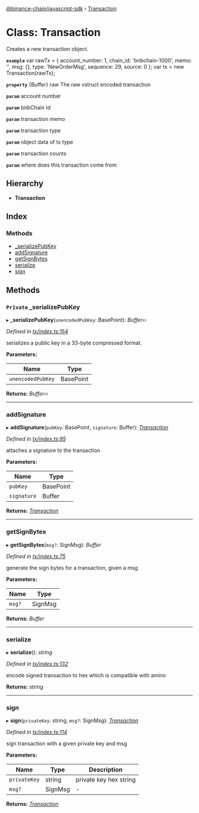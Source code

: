 [@binance-chain/javascript-sdk](../README.md) › [Transaction](transaction.md)

# Class: Transaction

Creates a new transaction object.

**`example`** 
var rawTx = {
  account_number: 1,
  chain_id: 'bnbchain-1000',
  memo: '',
  msg: {},
  type: 'NewOrderMsg',
  sequence: 29,
  source: 0
};
var tx = new Transaction(rawTx);

**`property`** {Buffer} raw The raw vstruct encoded transaction

**`param`** account number

**`param`** bnbChain Id

**`param`** transaction memo

**`param`** transaction type

**`param`** object data of tx type

**`param`** transaction counts

**`param`** where does this transaction come from

## Hierarchy

* **Transaction**

## Index

### Methods

* [_serializePubKey](transaction.md#private-_serializepubkey)
* [addSignature](transaction.md#addsignature)
* [getSignBytes](transaction.md#getsignbytes)
* [serialize](transaction.md#serialize)
* [sign](transaction.md#sign)

## Methods

### `Private` _serializePubKey

▸ **_serializePubKey**(`unencodedPubKey`: BasePoint): *Buffer‹›*

*Defined in [tx/index.ts:154](https://github.com/binance-chain/javascript-sdk/blob/1213aa0/src/tx/index.ts#L154)*

serializes a public key in a 33-byte compressed format.

**Parameters:**

Name | Type |
------ | ------ |
`unencodedPubKey` | BasePoint |

**Returns:** *Buffer‹›*

___

###  addSignature

▸ **addSignature**(`pubKey`: BasePoint, `signature`: Buffer): *[Transaction](transaction.md)*

*Defined in [tx/index.ts:95](https://github.com/binance-chain/javascript-sdk/blob/1213aa0/src/tx/index.ts#L95)*

attaches a signature to the transaction

**Parameters:**

Name | Type |
------ | ------ |
`pubKey` | BasePoint |
`signature` | Buffer |

**Returns:** *[Transaction](transaction.md)*

___

###  getSignBytes

▸ **getSignBytes**(`msg?`: SignMsg): *Buffer*

*Defined in [tx/index.ts:75](https://github.com/binance-chain/javascript-sdk/blob/1213aa0/src/tx/index.ts#L75)*

generate the sign bytes for a transaction, given a msg

**Parameters:**

Name | Type |
------ | ------ |
`msg?` | SignMsg |

**Returns:** *Buffer*

___

###  serialize

▸ **serialize**(): *string*

*Defined in [tx/index.ts:132](https://github.com/binance-chain/javascript-sdk/blob/1213aa0/src/tx/index.ts#L132)*

encode signed transaction to hex which is compatible with amino

**Returns:** *string*

___

###  sign

▸ **sign**(`privateKey`: string, `msg?`: SignMsg): *[Transaction](transaction.md)*

*Defined in [tx/index.ts:114](https://github.com/binance-chain/javascript-sdk/blob/1213aa0/src/tx/index.ts#L114)*

sign transaction with a given private key and msg

**Parameters:**

Name | Type | Description |
------ | ------ | ------ |
`privateKey` | string | private key hex string |
`msg?` | SignMsg | - |

**Returns:** *[Transaction](transaction.md)*
